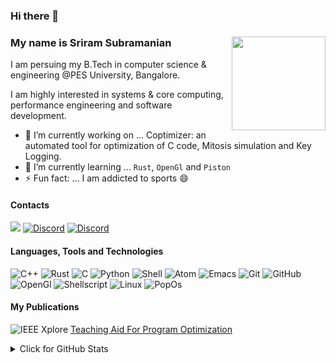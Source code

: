 ### Hi there 👋
### My name is Sriram Subramanian <img width="150" align="right" src="https://media.giphy.com/media/jR02MShfuA0Pw83pZs/giphy.gif"> 
  
I am persuing my B.Tech in computer science & engineering @PES University, Bangalore.

I am highly interested in systems & core computing, performance engineering and software development.

- 🔭 I’m currently working on ... Coptimizer: an automated tool for optimization of C code, Mitosis simulation and Key Logging.
- 🌱 I’m currently learning ... ```Rust```, ```OpenGl``` and ```Piston```
- ⚡ Fun fact: ... I am addicted to sports 😄 

#### Contacts
<a href="https://www.linkedin.com/in/sriram-subramanian-7a64181ab/"><img src="https://img.shields.io/badge/LinkedIn-0077B5?style=for-the-badge&logo=linkedin&logoColor=white"></a>
<a href="https://discordapp.com/users/WubbaLubbaDubDub#4545"><img alt = "Discord" src="https://img.shields.io/badge/Discord-7289DA?style=for-the-badge&logo=discord&logoColor=white"></a>
<a href="mailto:sriramsub7@gmail.com"><img alt = "Discord" src="https://img.shields.io/badge/Gmail-D14836?style=for-the-badge&logo=gmail&logoColor=white"></a>


#### Languages, Tools and Technologies

![C++](https://img.shields.io/badge/-C++-00599C?style=flat&logo=c)
![Rust](https://img.shields.io/badge/-Rust-brown?style=flat&logo=rust)
![C](https://img.shields.io/badge/-C-00599C?style=flat&logo=c)
![Python](https://img.shields.io/badge/-Python-3776AB?style=flat&logo=Python&logoColor=white)
![Shell](https://img.shields.io/badge/-Shell-5391FE?style=flat&logo=PowerShell&logoColor=white)
![Atom](https://img.shields.io/badge/-Atom-darkgreen?style=flat&logo=atom)
![Emacs](https://img.shields.io/badge/Emacs-%237F5AB6.svg?&style=flat&logo=gnu-emacs&logoColor=white)
![Git](https://img.shields.io/badge/-Git-black?style=flat&logo=git)
![GitHub](https://img.shields.io/badge/-GitHub-181717?style=flat&logo=github)
![OpenGl](https://img.shields.io/badge/-OpenGl-darkgreen?style=flat&logo=opengl)
![Shellscript](https://img.shields.io/badge/Shell_Script-121011?style=flat&logo=gnu-bash&logoColor=white)
![Linux](https://img.shields.io/badge/Linux-FCC624?style=flat&logo=linux&logoColor=black)
![PopOs](https://img.shields.io/badge/Pop!_OS-48B9C7?style=flat&logo=Pop!_OS&logoColor=white)


<!-- <a href="https://github-readme-stats.vercel.app/api?username=sriram1999s&count_private=true&show_icons=true&theme=cobalt">
  <img align="center" src="https://github-readme-stats.vercel.app/api?username=sriram1999s&count_private=true&show_icons=true&theme=cobalt" />
</a>
<a href="https://github-readme-stats.vercel.app/api/top-langs/?username=sriram1999s&layout=compact&hide=javascript,html,css,php&theme=cobalt">
  <img align="center" src="https://github-readme-stats.vercel.app/api/top-langs/?username=sriram1999s&layout=compact&hide=javascript,html,css,php&theme=cobalt" />
</a> -->

#### My Publications
![IEEE Xplore](https://img.shields.io/badge/IEEE-121011?style=flat&logo=ieee-bash&logoColor=white) [Teaching Aid For Program Optimization](https://ieeexplore.ieee.org/document/9645908)

<details>
<summary>Click for GitHub Stats</summary>
<p align="center">
    <img alt = "GitHub Stats" src="https://github-readme-stats.vercel.app/api?username=sriram1999s&count_private=true&show_icons=true&theme=cobalt">
    <br>
    <img alt = "Top Language" src="https://github-readme-stats.vercel.app/api/top-langs/?username=sriram1999s&layout=compact&hide=javascript,html,css,php&theme=cobalt"
</p>
</details>

<!--
**sriram1999s/sriram1999s** is a ✨ _special_ ✨ repository because its `README.md` (this file) appears on your GitHub profile.

Here are some ideas to get you started:

- 🔭 I’m currently working on ...
- 🌱 I’m currently learning ...
- 👯 I’m looking to collaborate on ...
- 🤔 I’m looking for help with ...
- 💬 Ask me about ...
- 📫 How to reach me: ...
- 😄 Pronouns: ...
- ⚡ Fun fact: ...
-->
